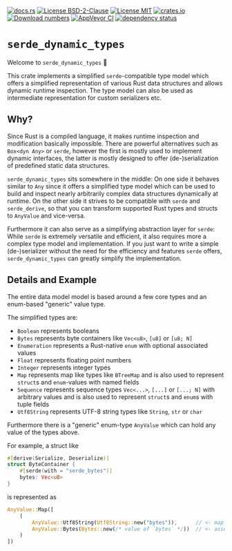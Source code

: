 [![docs.rs](https://docs.rs/serde_dynamic_types/badge.svg)](https://docs.rs/serde_dynamic_types)
[![License BSD-2-Clause](https://img.shields.io/badge/License-BSD--2--Clause-blue.svg)](https://opensource.org/licenses/BSD-2-Clause)
[![License MIT](https://img.shields.io/badge/License-MIT-blue.svg)](https://opensource.org/licenses/MIT)
[![crates.io](https://img.shields.io/crates/v/serde_dynamic_types.svg)](https://crates.io/crates/serde_dynamic_types)
[![Download numbers](https://img.shields.io/crates/d/serde_dynamic_types.svg)](https://crates.io/crates/serde_dynamic_types)
[![AppVeyor CI](https://ci.appveyor.com/api/projects/status/github/KizzyCode/serde_dynamic_types-rust?svg=true)](https://ci.appveyor.com/project/KizzyCode/serde-dynamic-types-rust)
[![dependency status](https://deps.rs/crate/serde_dynamic_types/0.1.0/status.svg)](https://deps.rs/crate/serde_dynamic_types/0.1.0)

# `serde_dynamic_types`
Welcome to `serde_dynamic_types` 🎉

This crate implements a simplified `serde`-compatible type model which offers a simplified representation of various
Rust data structures and allows dynamic runtime inspection. The type model can also be used as intermediate
representation for custom serializers etc.

## Why?
Since Rust is a compiled language, it makes runtime inspection and modification basically impossible. There are powerful
alternatives such as `Box<dyn Any>` or `serde`, however the first is mostly used to implement dynamic interfaces, the
latter is mostly designed to offer (de-)serialization of predefined static data structures.

`serde_dynamic_types` sits somewhere in the middle: On one side it behaves similar to `Any` since it offers a simplified
type model which can be used to build and inspect nearly arbitrarily complex data structures dynamically at runtime. On
the other side it strives to be compatible with `serde` and `serde_derive`, so that you can transform supported Rust
types and structs to `AnyValue` and vice-versa.

Furthermore it can also serve as a simplifying abstraction layer for `serde`: While `serde` is extremely versatile and
efficient, it also requires more a complex type model and implementation. If you just want to write a simple
(de-)serializer without the need for the efficiency and features `serde` offers, `serde_dynamic_types` can greatly
simplify the implementation.


## Details and Example
The entire data model model is based around a few core types and an enum-based "generic" value type.

The simplified types are:
 - `Boolean` represents booleans
 - `Bytes` represents byte containers like `Vec<u8>`, `[u8]` or `[u8; N]`
 - `Enumeration` represents a Rust-native `enum` with optional associated values
 - `Float` represents floating point numbers
 - `Integer` represents integer types
 - `Map` represents map like types like `BTreeMap` and is also used to represent `struct`s and `enum`-values with named 
   fields
 - `Sequence` represents sequence types `Vec<...>`, `[...]` or `[...; N]` with arbitrary values and is also used to
   represent `struct`s and `enum`s with tuple fields
 - `Utf8String` represents UTF-8 string types like `String`, `str` or `char`

Furthermore there is a "generic" enum-type `AnyValue` which can hold any value of the types above.

For example, a struct like
```rust
#[derive(Serialize, Deserialize)]
struct ByteContainer {
    #[serde(with = "serde_bytes")]
    bytes: Vec<u8>
}
```
is represented as
```rust
AnyValue::Map([
    (
        AnyValue::Utf8String(Utf8String::new("bytes")),      // <- map key
        AnyValue::Bytes(Bytes::new(/* value of `bytes` */))  // <- associated value
    )
])
```
